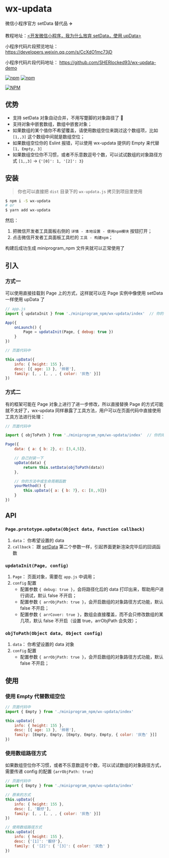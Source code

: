 # wx-updata

微信小程序官方 setData 替代品 ✈️

教程地址：[<开发微信小程序，我为什么放弃 setData，使用 upData>](https://juejin.im/post/5f17efb55188252e7811dcdd#comment)

小程序代码片段预览地址： https://developers.weixin.qq.com/s/CcXdO1mc73jD

小程序代码片段代码地址： https://github.com/SHERlocked93/wx-updata-demo

[![npm](https://img.shields.io/npm/v/wx-updata.svg)](https://www.npmjs.com/package/wx-updata) [![npm](https://img.shields.io/npm/dt/wx-updata.svg)](https://www.npmjs.com/package/wx-updata)

[![NPM](https://nodei.co/npm/wx-updata.png?compact=true)](https://nodei.co/npm/wx-updata/)

## 优势

- 支持 setData 对象自动合并，不用写蹩脚的对象路径了 🥳
- 支持对象中嵌套数组，数组中嵌套对象；
- 如果数组的某个值你不希望覆盖，请使用数组空位来跳过这个数组项，比如 `[1,,3]` 这个数组中间就是数组空位；
- 如果数组空位你的 Eslint 报错，可以使用 wx-updata 提供的 Empty 来代替 `[1, Empty, 3]`
- 如果数组空位你不习惯，或者不乐意数逗号个数，可以试试数组的对象路径方式 `[1,,3]` -> `{'[0]': 1, '[2]': 3}`

## 安装

> 你也可以直接把 `dist` 目录下的 `wx-updata.js` 拷贝到项目里使用


```bash
$ npm i -S wx-updata
# or
$ yarn add wx-updata
```

然后：

1. 把微信开发者工具面板右侧的 `详情 - 本地设置 - 使用npm模块` 按钮打开；
2. 点击微信开发者工具面板工具栏的 `工具 - 构建npm`；

构建后成功生成 miniprogram_npm 文件夹就可以正常使用了

## 引入

### 方式一

可以使用直接挂载到 Page 上的方式，这样就可以在 Page 实例中像使用 setData 一样使用 upData 了

```javascript
// app.js
import { updataInit } from './miniprogram_npm/wx-updata/index'  // 你的库文件路径

App({
    onLaunch() {
        Page = updataInit(Page, { debug: true })
    }
})
```

```javascript
// 页面代码中

this.upData({
    info: { height: 155 },
    desc: [{ age: 13 }, '帅哥'],
    family: [, , [, , , { color: '灰色' }]]
})
```

### 方式二

有的框架可能在 Page 对象上进行了进一步修改，所以直接替换 Page 的方式可能就不太好了，wx-updata 同样暴露了工具方法，用户可以在页面代码中直接使用工具方法进行处理：

```javascript
// 页面代码中

import { objToPath } from './miniprogram_npm/wx-updata/index'  // 你的库文件路径

Page({
    data: { a: { b: 2}, c: [3,4,5]},

    // 自己封装一下
    upData(data) {
        return this.setData(objToPath(data))
    },

    // 你的方法中或生命周期函数
    yourMethod() {
        this.upData({ a: { b: 7}, c: [8,,9]})
    }
})
```

## API

###  `Page.prototype.upData(Object data, Function callback)`

1. `data`： 你希望设置的 data
2. `callback`： 跟 [setData](https://developers.weixin.qq.com/miniprogram/dev/reference/api/Page.html#Page.prototype.setData(Object%20data,%20Function%20callback)) 第二个参数一样，引起界面更新渲染完毕后的回调函数

### `updataInit(Page, config)`

1. `Page`： 页面对象，需要在 `app.js` 中调用；
2. `config` 配置
   - 配置参数 `{ debug: true }`，会将路径化后的 data 打印出来，帮助用户进行调试，默认 false 不开启；
   - 配置参数 `{ arrObjPath: true }`，会开启数组的对象路径方式功能，默认 false 不开启；
   - 配置参数 `{ arrCover: true }`，数组会直接覆盖，而不会只修改数组的某几项，默认 false 不开启（设置 true，arrObjPath 会失效）；

### `objToPath(Object data, Object config)`

1. `data`： 你希望设置的 data 对象
2. `config` 配置
   - 配置参数 `{ arrObjPath: true }`，会开启数组的对象路径方式功能，默认 false 不开启；

## 使用

### 使用 Empty 代替数组空位

```javascript
// 页面代码中
import { Empty } from './miniprogram_npm/wx-updata/index'

this.upData({
    info: { height: 155 },
    desc: [{ age: 13 }, '帅哥'],
    family: [Empty, Empty, [Empty, Empty, Empty, { color: '灰色' }]]
})
```
### 使用数组路径方式

如果数组空位你不习惯，或者不乐意数逗号个数，可以试试数组的对象路径方式，需要传递 config 的配置 `{arrObjPath: true}`

```javascript
// 页面代码中
import { Empty } from './miniprogram_npm/wx-updata/index'

// 原来的方式
this.upData({
    info: { height: 155 },
    desc: [, '靓仔'],
    family: [, , [, , , { color: '灰色' }]]
})

// 使用数组路径方式
this.upData({
    info: { height: 155 },
    desc: {'[1]': '靓仔'},
    family: { '[2]': { '[3]': { color: '灰色' }
})
```
